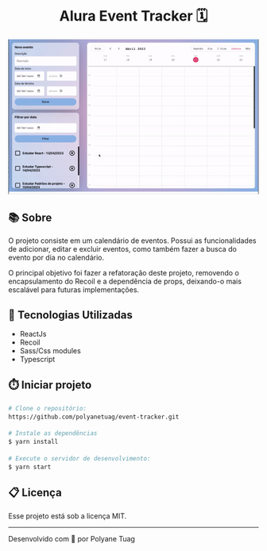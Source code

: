 <h1 align="center">Alura Event Tracker 🗓️</h1>

<div align="center">
    <img width='800' src="./public/demo.gif">
</div>

## 📚 Sobre
O projeto consiste em um calendário de eventos. Possui as funcionalidades de adicionar, editar e excluir eventos, como também fazer a busca do evento por dia no calendário.

O principal objetivo foi fazer a refatoração deste projeto, removendo o encapsulamento do Recoil e a dependência de props, deixando-o mais escalável para futuras implementações.

## 🚀 Tecnologias Utilizadas
- ReactJs
- Recoil
- Sass/Css modules
- Typescript

## ⏱️ Iniciar projeto

```bash
# Clone o repositório:
https://github.com/polyanetuag/event-tracker.git

# Instale as dependências
$ yarn install

# Execute o servidor de desenvolvimento:
$ yarn start

```

## 📋 Licença
Esse projeto está sob a licença MIT. 

---

Desenvolvido com 💜 por Polyane Tuag
